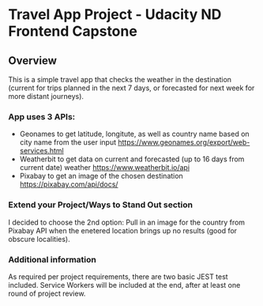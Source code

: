 # Travel App Project - Udacity ND Frontend Capstone

## Overview
This is a simple travel app that checks the weather in the destination
(current for trips planned in the next 7 days, or forecasted for next week for
more distant journeys).

### App uses 3 APIs:
* Geonames to get latitude, longitute, as well as country name based on city name from the user input
  https://www.geonames.org/export/web-services.html
* Weatherbit to get data on current and forecasted (up to 16 days from current date) weather
  https://www.weatherbit.io/api
* Pixabay to get an image of the chosen destination
  https://pixabay.com/api/docs/

### Extend your Project/Ways to Stand Out section
I decided to choose the 2nd option:
Pull in an image for the country from Pixabay API when the enetered location brings up no results
(good for obscure localities).

### Additional information
As required per project requirements, there are two basic JEST test included.
Service Workers will be included at the end, after at least one round of project review.
